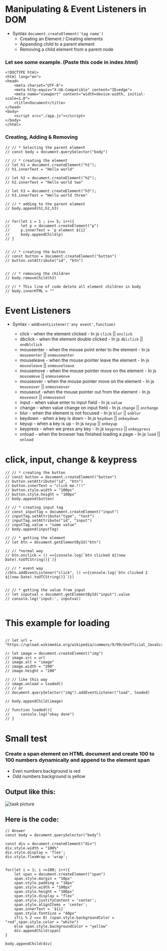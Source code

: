 # Manipulating & Event Listeners in DOM


- Syntax `document.createElement('tag name')`
    - Creating an Element / Creating elements
    - Appending child to a parent element
    - Removing a child element from a parent node

### Let see some example. (**Paste this code in index.html**)

```
<!DOCTYPE html>
<html lang="en">
<head>
    <meta charset="UTF-8">
    <meta http-equiv="X-UA-Compatible" content="IE=edge">
    <meta name="viewport" content="width=device-width, initial-scale=1.0">
    <title>Document</title>
</head>
<body>
    <script src="./app.js"></script>
</body>
</html>
```

### Creating, Adding & Removing

```
// // * Selecting the parent element
// const body = document.querySelector("body")

// // * creating the element
// let h1 = document.createElement("h1");
// h1.innerText = "Hello world"

// let h2 = document.createElement("h2");
// h2.innerText = "Hello world two"

// let h3 = document.createElement("h3");
// h3.innerText = "Hello world three"

// // * adding to the parent element
// body.append(h1,h2,h3)


// for(let i = 1 ; i<= 5; i++){
//     let p = document.createElement("p")
//     p.innerText = `p element ${i}`
//     body.appendChild(p)
// }


// // * creating the button
// const button = document.createElement("button")
// button.setAttribute("id", "btn")


// // * removing the children
// body.removeChild(h3)

// // * This line of code delete all element children in body
// body.innerHTML = ""

```


# Event Listeners

- Syntax - `addEventListener('any event',function)`

    - click - when the element clicked - In js  `click` || `onclick`
    - dbclick - when the element double clicked - In js  `dblclick` || `ondblclick`
    - mouseenter - when the mouse point enter to the element - In js  `mouseenter` || `onmouseenter`
    - mouseleave - when the mouse pointer leave the element - In js  `mouseleave` || `onmouseleave`
    - mousemove - when the mouse pointer move on the element - In js  `mousemove` || `onmousemove`
    - mouseover - when the mouse pointer move on the element - In js  `mouseover` || `onmouseover`
    - mouseout -when the mouse pointer out from the element - In js  `mouseout` || `onmouseout`
    - input - when value enter to input field - In js  `value` 
    - change - when value change on input field - In js  `change` || `onchange`
    - blur - when the element is not focused - In js  `blur` || `onblur`
    - keydown - when a key is down - In js  `keydown` || `onkeydown`
    - keyup - when a key is up - In js  `keyup` || `onkeyup`
    - keypress - when we press any key - In js  `keypress` || `onkeypress`
    - onload - when the browser has finished loading a page  - In js  `load` || `onload`


# click, input, change & keypress
```
// // * creating the button
// const button = document.createElement("button")
// button.setAttribute("id", "btn")
// button.innerText = "click me.!!!"
// button.style.width = "100px"
// button.style.height = "100px"
// body.append(button)

// // * creating input tag
// const inputTag = document.createElement("input")
// inputTag.setAttribute("type", "text")
// inputTag.setAttribute("id", "input")
// inputTag.value = "some value"
// body.append(inputTag)

// // * getting the element
// let btn = document.getElementById("btn")

// // *normal way
// btn.onclick = () =>{console.log(`btn clicked ${(new Date).toUTCString()}`)}

// // * event way
//btn.addEventListener("click", () =>{console.log(`btn clicked 2 ${(new Date).toUTCString()}`)})


// // * getting the value from input
// let inputval = document.getElementById("input").value
// console.log('input:', inputval)


```    

# This example for loading
```

// let url = "https://upload.wikimedia.org/wikipedia/commons/9/99/Unofficial_JavaScript_logo_2.svg"

// let image = document.createElement("img")
// image.src = url
// image.alt = "image"
// image.width = "200"
// image.height = "200"

// // like this way
// image.onload = loaded()
// // or
// document.querySelector("img").addEventListener("load", loaded)

// body.appendChild(image)

// function loaded(){
//     console.log("okay done")
// }
```



# Small test

### Create a span element on HTML document and create 100 to 100 numbers dynamically and append to the element span
 - Even numbers background is red
 - Odd numbers background is yellow

## Output like this:

![task picture](https://i.ibb.co/FqqLBHW/task.png)

## Here is the code:
```
// Answer
const body = document.querySelector("body")

const div = document.createElement("div")
div.style.width = "100%"
div.style.display = 'flex';
div.style.flexWrap = 'wrap';


for(let i = 1; i <=100; i++){
    let span = document.createElement("span")
    span.style.margin = "10px"
    span.style.padding = "10px"
    span.style.width = "100px"
    span.style.height = "100px"
    span.style.display = "flex"
    span.style.justifyContent = 'center';
    span.style.alignItems = 'center';
    span.innerText = `${i}`
    span.style.fontSize = "40px"
    if(i % 2 === 0) (span.style.backgroundColor = "red",span.style.color = "white")
    else span.style.backgroundColor = "yellow"
    div.appendChild(span)
}

body.appendChild(div)
```
